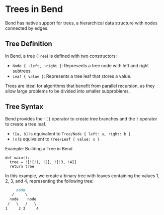 # Trees in Bend

Bend has native support for trees, a hierarchical data structure with nodes connected by edges.

## Tree Definition

In Bend, a tree (`Tree`) is defined with two constructors:

- `Node { ~left, ~right }`: Represents a tree node with left and right subtrees.
- `Leaf { value }`: Represents a tree leaf that stores a value.

Trees are ideal for algorithms that benefit from parallel recursion, as they allow large problems to be divided into smaller subproblems.

## Tree Syntax

Bend provides the `![]` operator to create tree branches and the `!` operator to create a tree leaf.

- `![a, b]` is equivalent to `Tree/Node { left: a, right: b }`
- `!x` is equivalent to `Tree/Leaf { value: x }`

Example: Building a Tree in Bend

```bend
def main():
  tree = ![![!1, !2], ![!3, !4]]
  return tree
```

In this example, we create a binary tree with leaves containing the values 1, 2, 3, and 4,
representing the following tree:

```md
     node
   /     \
  node    node
 /   \   /   \
1     2 3     4
```
